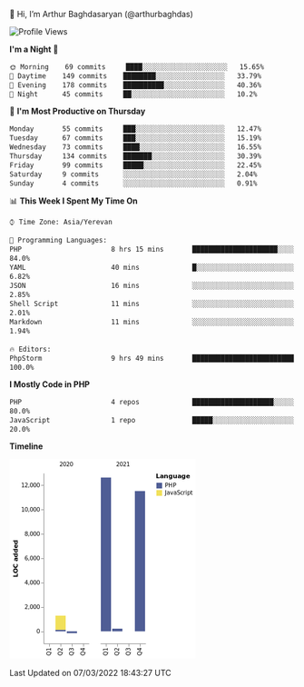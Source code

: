 👋 Hi, I’m Arthur Baghdasaryan (@arthurbaghdas)


<!--START_SECTION:waka-->
![Profile Views](http://img.shields.io/badge/Profile%20Views-16-blue)

**I'm a Night 🦉** 

```text
🌞 Morning    69 commits     ████░░░░░░░░░░░░░░░░░░░░░   15.65% 
🌆 Daytime    149 commits    ████████░░░░░░░░░░░░░░░░░   33.79% 
🌃 Evening    178 commits    ██████████░░░░░░░░░░░░░░░   40.36% 
🌙 Night      45 commits     ██░░░░░░░░░░░░░░░░░░░░░░░   10.2%

```
📅 **I'm Most Productive on Thursday** 

```text
Monday       55 commits     ███░░░░░░░░░░░░░░░░░░░░░░   12.47% 
Tuesday      67 commits     ███░░░░░░░░░░░░░░░░░░░░░░   15.19% 
Wednesday    73 commits     ████░░░░░░░░░░░░░░░░░░░░░   16.55% 
Thursday     134 commits    ███████░░░░░░░░░░░░░░░░░░   30.39% 
Friday       99 commits     █████░░░░░░░░░░░░░░░░░░░░   22.45% 
Saturday     9 commits      ░░░░░░░░░░░░░░░░░░░░░░░░░   2.04% 
Sunday       4 commits      ░░░░░░░░░░░░░░░░░░░░░░░░░   0.91%

```


📊 **This Week I Spent My Time On** 

```text
⌚︎ Time Zone: Asia/Yerevan

💬 Programming Languages: 
PHP                      8 hrs 15 mins       █████████████████████░░░░   84.0% 
YAML                     40 mins             █░░░░░░░░░░░░░░░░░░░░░░░░   6.82% 
JSON                     16 mins             ░░░░░░░░░░░░░░░░░░░░░░░░░   2.85% 
Shell Script             11 mins             ░░░░░░░░░░░░░░░░░░░░░░░░░   2.01% 
Markdown                 11 mins             ░░░░░░░░░░░░░░░░░░░░░░░░░   1.94%

🔥 Editors: 
PhpStorm                 9 hrs 49 mins       █████████████████████████   100.0%

```

**I Mostly Code in PHP** 

```text
PHP                      4 repos             ████████████████████░░░░░   80.0% 
JavaScript               1 repo              █████░░░░░░░░░░░░░░░░░░░░   20.0%

```


**Timeline**

![Chart not found](https://raw.githubusercontent.com/arthurbaghdas/arthurbaghdas/main/charts/bar_graph.png) 


 Last Updated on 07/03/2022 18:43:27 UTC
<!--END_SECTION:waka-->
